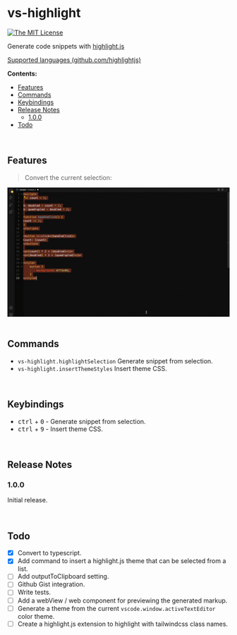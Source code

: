 # vs-highlight

[![The MIT License](https://flat.badgen.net/badge/license/MIT/orange)](http://opensource.org/licenses/MIT)

Generate code snippets with [highlight.js](https://highlightjs.org/)

[Supported languages (github.com/highlightjs)](https://github.com/highlightjs/highlight.js/blob/main/SUPPORTED_LANGUAGES.md)
<br>

**Contents:**
- [Features](#features)
- [Commands](#commands)
- [Keybindings](#keybindings)
- [Release Notes](#release-notes)
	- [1.0.0](#100)
- [Todo](#todo)

<br>

## Features

> Convert the current selection:

<img src="./images/vs-highlight-example.gif" alt="vs-highlight example." />
<br>

<br>

## Commands

- `vs-highlight.highlightSelection` Generate snippet from selection.
- `vs-highlight.insertThemeStyles` Insert theme CSS.

<br>

## Keybindings

- <kbd>ctrl</kbd> + <kbd>0</kbd> - Generate snippet from selection.
- <kbd>ctrl</kbd> + <kbd>9</kbd> - Insert theme CSS.

<br>

## Release Notes

### 1.0.0

Initial release.

<br>

## Todo

- [x] Convert to typescript.
- [x] Add command to insert a highlight.js theme that can be selected from a list.
- [ ] Add outputToClipboard setting.
- [ ] Github Gist integration.
- [ ] Write tests.
- [ ] Add a webView / web component for previewing the generated markup.
- [ ] Generate a theme from the current `vscode.window.activeTextEditor` color theme.
- [ ] Create a highlight.js extension to highlight with tailwindcss class names.

<!-- 
## Requirements
## Settings
## Known Issues
-->
